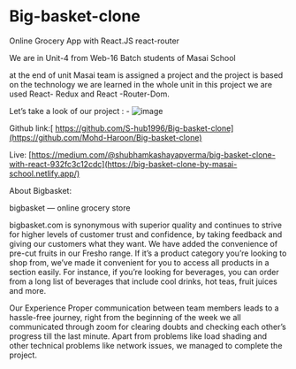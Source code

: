 # Big-basket-clone
Online Grocery App with React.JS react-router

We are in Unit-4 from Web-16 Batch students of Masai School

at the end of unit Masai team is assigned a project and the project is based on the technology we are learned in the whole unit in this project we are used React- Redux and React -Router-Dom.

Let’s take a look of our project : -
![image](https://user-images.githubusercontent.com/94439105/171357204-0c9e4681-352b-4fc6-b5fa-ff666c5f8f1d.png)


Github link:[ https://github.com/S-hub1996/Big-basket-clone](https://github.com/Mohd-Haroon/Big-basket-clone)

Live: [https://medium.com/@shubhamkashayapverma/big-basket-clone-with-react-932fc3c12cdc](https://big-basket-clone-by-masai-school.netlify.app/)

About Bigbasket:

bigbasket — online grocery store

bigbasket.com is synonymous with superior quality and continues to strive for higher levels of customer trust and confidence, by taking feedback and giving our customers what they want. We have added the convenience of pre-cut fruits in our Fresho range. If it’s a product category you’re looking to shop from, we’ve made it convenient for you to access all products in a section easily. For instance, if you’re looking for beverages, you can order from a long list of beverages that include cool drinks, hot teas, fruit juices and more.

Our Experience Proper communication between team members leads to a hassle-free journey, right from the beginning of the week we all communicated through zoom for clearing doubts and checking each other’s progress till the last minute. Apart from problems like load shading and other technical problems like network issues, we managed to complete the project.
